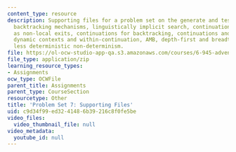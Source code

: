 ```yaml
---
content_type: resource
description: Supporting files for a problem set on the generate and test technique,
  backtracking mechanisms, linguistically implicit search, continuations, continuations
  as non-local exits, continuations for backtracking, continuations and dynamic contexts,
  dynamic contexts and within-continuation, AMB, depth-first and breadth-first, and
  less deterministic non-determinism.
file: https://ol-ocw-studio-app-qa.s3.amazonaws.com/courses/6-945-adventures-in-advanced-symbolic-programming-spring-2009/c9d34f99ed3241486b39216c8f0fe5be_assn07.zip
file_type: application/zip
learning_resource_types:
- Assignments
ocw_type: OCWFile
parent_title: Assignments
parent_type: CourseSection
resourcetype: Other
title: 'Problem Set 7: Supporting Files'
uid: c9d34f99-ed32-4148-6b39-216c8f0fe5be
video_files:
  video_thumbnail_file: null
video_metadata:
  youtube_id: null
---
```


